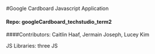 #Google Cardboard Javascript Application
#### Repo: googleCardboard_techstudio_term2

####Contributors: Caitlin Haaf, Jermain Joseph, Lucey Kim

JS Libraries: three JS
